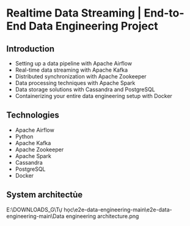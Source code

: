 # Realtime Data Streaming | End-to-End Data Engineering Project


## Introduction

- Setting up a data pipeline with Apache Airflow
- Real-time data streaming with Apache Kafka
- Distributed synchronization with Apache Zookeeper
- Data processing techniques with Apache Spark
- Data storage solutions with Cassandra and PostgreSQL
- Containerizing your entire data engineering setup with Docker

## Technologies

- Apache Airflow
- Python
- Apache Kafka
- Apache Zookeeper
- Apache Spark
- Cassandra
- PostgreSQL
- Docker

## System architectủe

E:\DOWNLOADS_G\Tự học\e2e-data-engineering-main\e2e-data-engineering-main\Data engineering architecture.png
